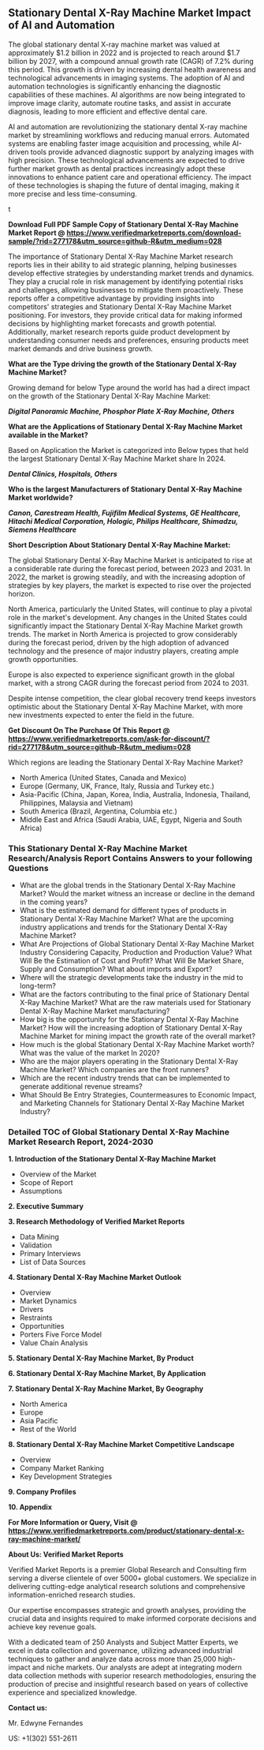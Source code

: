 <h2>Stationary Dental X-Ray Machine Market Impact of AI and Automation</h2><p>The global stationary dental X-ray machine market was valued at approximately $1.2 billion in 2022 and is projected to reach around $1.7 billion by 2027, with a compound annual growth rate (CAGR) of 7.2% during this period. This growth is driven by increasing dental health awareness and technological advancements in imaging systems. The adoption of AI and automation technologies is significantly enhancing the diagnostic capabilities of these machines. AI algorithms are now being integrated to improve image clarity, automate routine tasks, and assist in accurate diagnosis, leading to more efficient and effective dental care.</p><p>AI and automation are revolutionizing the stationary dental X-ray machine market by streamlining workflows and reducing manual errors. Automated systems are enabling faster image acquisition and processing, while AI-driven tools provide advanced diagnostic support by analyzing images with high precision. These technological advancements are expected to drive further market growth as dental practices increasingly adopt these innovations to enhance patient care and operational efficiency. The impact of these technologies is shaping the future of dental imaging, making it more precise and less time-consuming.</p>t</p><p id="" class=""><strong>Download Full PDF Sample Copy of Stationary Dental X-Ray Machine Market Report @ <a href="https://www.verifiedmarketreports.com/download-sample/?rid=277178&utm_source=github-R&utm_medium=028" target="_blank">https://www.verifiedmarketreports.com/download-sample/?rid=277178&utm_source=github-R&utm_medium=028</a></strong></p><p>The importance of&nbsp;Stationary Dental X-Ray Machine Market research reports lies in their ability to aid strategic planning, helping businesses develop effective strategies by understanding market trends and dynamics. They play a crucial role in risk management by identifying potential risks and challenges, allowing businesses to mitigate them proactively. These reports offer a competitive advantage by providing insights into competitors' strategies and Stationary Dental X-Ray Machine Market positioning. For investors, they provide critical data for making informed decisions by highlighting market forecasts and growth potential. Additionally, market research reports guide product development by understanding consumer needs and preferences, ensuring products meet market demands and drive business growth.</p><p><strong>What are the&nbsp;Type driving the growth of the Stationary Dental X-Ray Machine Market?</strong></p><p id="" class="">Growing demand for below Type around the world has had a direct impact on the growth of the Stationary Dental X-Ray Machine Market:</p><em><strong>Digital Panoramic Machine, Phosphor Plate X-Ray Machine, Others</strong></em></p><strong>What are the&nbsp;Applications&nbsp;of Stationary Dental X-Ray Machine Market available in the Market?</strong></p><p id="" class="">Based on Application the Market is categorized into Below types that held the largest Stationary Dental X-Ray Machine Market share In 2024.</p><em><strong>Dental Clinics, Hospitals, Others</strong></em></p><strong>Who is the largest Manufacturers of Stationary Dental X-Ray Machine Market worldwide?</strong></p><p><em><strong>Canon, Carestream Health, Fujifilm Medical Systems, GE Healthcare, Hitachi Medical Corporation, Hologic, Philips Healthcare, Shimadzu, Siemens Healthcare</strong></em></p><p id="" class=""><strong>Short Description About Stationary Dental X-Ray Machine Market:</strong></p><p>The global Stationary Dental X-Ray Machine Market is anticipated to rise at a considerable rate during the forecast period, between 2023 and 2031. In 2022, the market is growing steadily, and with the increasing adoption of strategies by key players, the market is expected to rise over the projected horizon.</p><p>North America, particularly the United States, will continue to play a pivotal role in the market's development. Any changes in the United States could significantly impact the Stationary Dental X-Ray Machine Market growth trends. The market in North America is projected to grow considerably during the forecast period, driven by the high adoption of advanced technology and the presence of major industry players, creating ample growth opportunities.</p><p>Europe is also expected to experience significant growth in the global market, with a strong CAGR during the forecast period from 2024 to 2031.</p><p>Despite intense competition, the clear global recovery trend keeps investors optimistic about the Stationary Dental X-Ray Machine Market, with more new investments expected to enter the field in the future.</p><p id="" class=""><strong>Get Discount On The Purchase Of This Report @ <a href="https://www.verifiedmarketreports.com/ask-for-discount/?rid=277178&utm_source=github-R&utm_medium=028" target="_blank">https://www.verifiedmarketreports.com/ask-for-discount/?rid=277178&utm_source=github-R&utm_medium=028</a></strong></p>Which regions are leading the Stationary Dental X-Ray Machine Market?</p><ul><li>North America (United States, Canada and Mexico)</li><li>Europe (Germany, UK, France, Italy, Russia and Turkey etc.)</li><li>Asia-Pacific (China, Japan, Korea, India, Australia, Indonesia, Thailand, Philippines, Malaysia and Vietnam)</li><li>South America (Brazil, Argentina, Columbia etc.)</li><li>Middle East and Africa (Saudi Arabia, UAE, Egypt, Nigeria and South Africa)</li></ul><h3 id="" class="">This Stationary Dental X-Ray Machine Market Research/Analysis Report Contains Answers to your following Questions</h3><ul><li>What are the global trends in the Stationary Dental X-Ray Machine Market? Would the market witness an increase or decline in the demand in the coming years?</li><li>What is the estimated demand for different types of products in Stationary Dental X-Ray Machine Market? What are the upcoming industry applications and trends for the Stationary Dental X-Ray Machine Market?</li><li>What Are Projections of Global Stationary Dental X-Ray Machine Market Industry Considering Capacity, Production and Production Value? What Will Be the Estimation of Cost and Profit? What Will Be Market Share, Supply and Consumption? What about imports and Export?</li><li>Where will the strategic developments take the industry in the mid to long-term?</li><li>What are the factors contributing to the final price of Stationary Dental X-Ray Machine Market? What are the raw materials used for Stationary Dental X-Ray Machine Market manufacturing?</li><li>How big is the opportunity for the Stationary Dental X-Ray Machine Market? How will the increasing adoption of Stationary Dental X-Ray Machine Market for mining impact the growth rate of the overall market?</li><li>How much is the global Stationary Dental X-Ray Machine Market worth? What was the value of the market In 2020?</li><li>Who are the major players operating in the Stationary Dental X-Ray Machine Market? Which companies are the front runners?</li><li>Which are the recent industry trends that can be implemented to generate additional revenue streams?</li><li>What Should Be Entry Strategies, Countermeasures to Economic Impact, and Marketing Channels for Stationary Dental X-Ray Machine Market Industry?</li></ul><h3 id="" class="">Detailed TOC of Global Stationary Dental X-Ray Machine Market Research Report, 2024-2030</h3><p id="" class=""><strong>1. Introduction of the Stationary Dental X-Ray Machine Market</strong></p><ul><li>Overview of the Market</li><li>Scope of Report</li><li>Assumptions</li></ul><p id="" class=""><strong>2. Executive Summary</strong></p><p id="" class=""><strong>3. Research Methodology of Verified Market Reports</strong></p><ul><li>Data Mining</li><li>Validation</li><li>Primary Interviews</li><li>List of Data Sources</li></ul><p id="" class=""><strong>4. Stationary Dental X-Ray Machine Market Outlook</strong></p><ul><li>Overview</li><li>Market Dynamics</li><li>Drivers</li><li>Restraints</li><li>Opportunities</li><li>Porters Five Force Model</li><li>Value Chain Analysis</li></ul><p id="" class=""><strong>5. Stationary Dental X-Ray Machine Market, By Product</strong></p><p id="" class=""><strong>6. Stationary Dental X-Ray Machine Market, By Application</strong></p><p id="" class=""><strong>7. Stationary Dental X-Ray Machine Market, By Geography</strong></p><ul><li>North America</li><li>Europe</li><li>Asia Pacific</li><li>Rest of the World</li></ul><p id="" class=""><strong>8. Stationary Dental X-Ray Machine Market Competitive Landscape</strong></p><ul><li>Overview</li><li>Company Market Ranking</li><li>Key Development Strategies</li></ul><p id="" class=""><strong>9. Company Profiles</strong></p><p id="" class=""><strong>10. Appendix</strong></p><p id="" class=""><strong>For More Information or Query, Visit @ <a href="https://www.verifiedmarketreports.com/product/stationary-dental-x-ray-machine-market/" target="_blank">https://www.verifiedmarketreports.com/product/stationary-dental-x-ray-machine-market/</a></strong></p><p id="" class=""><strong>About Us: Verified Market Reports</strong></p><p id="" class="">Verified Market Reports is a premier Global Research and Consulting firm serving a diverse clientele of over 5000+ global customers. We specialize in delivering cutting-edge analytical research solutions and comprehensive information-enriched research studies.</p><p id="" class="">Our expertise encompasses strategic and growth analyses, providing the crucial data and insights required to make informed corporate decisions and achieve key revenue goals.</p><p id="" class="">With a dedicated team of 250 Analysts and Subject Matter Experts, we excel in data collection and governance, utilizing advanced industrial techniques to gather and analyze data across more than 25,000 high-impact and niche markets. Our analysts are adept at integrating modern data collection methods with superior research methodologies, ensuring the production of precise and insightful research based on years of collective experience and specialized knowledge.</p><p id="" class=""><strong>Contact us:</strong></p><p id="" class="">Mr. Edwyne Fernandes</p><p id="" class="">US: +1(302) 551-2611</p>